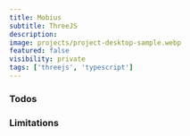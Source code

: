 ```yaml
---
title: Mobius
subtitle: ThreeJS
description:
image: projects/project-desktop-sample.webp
featured: false
visibility: private
tags: ['threejs', 'typescript']
---
```


### Todos

### Limitations

